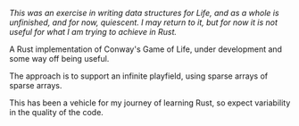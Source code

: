 _This was an exercise in writing data structures for Life, and as a whole is unfinished, and for now, quiescent. I may return to it, but for now it is not useful for what I am trying to achieve in Rust._

A Rust implementation of Conway's Game of Life, under development and some way off being useful.

The approach is to support an infinite playfield, using sparse arrays of sparse arrays.

This has been a vehicle for my journey of learning Rust, so expect variability in the quality of the code.
